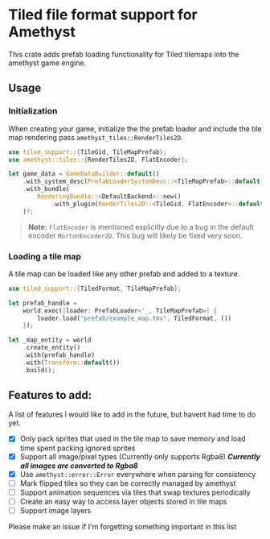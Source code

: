 # Tiled file format support for Amethyst
This crate adds prefab loading functionality for Tiled tilemaps into the amethyst game engine.

## Usage
### Initialization
When creating your game, initialize the the prefab loader and include the tile map rendering pass `amethyst_tiles::RenderTiles2D`.
```rust
use tiled_support::{TileGid, TileMapPrefab};
use amethyst::tiles::{RenderTiles2D, FlatEncoder};

let game_data = GameDataBuilder::default()
    .with_system_desc(PrefabLoaderSystemDesc::<TileMapPrefab>::default(), "", &[])
    .with_bundle(
        RenderingBundle::<DefaultBackend>::new()
            .with_plugin(RenderTiles2D::<TileGid, FlatEncoder>::default()),
    )?;
```

> **Note:** `FlatEncoder` is mentioned explicitly due to a bug in the default encoder `MortonEncoder2D`. This bug will likely be fixed very soon.

### Loading a tile map
A tile map can be loaded like any other prefab and added to a texture.
```rust
use tiled_support::{TiledFormat, TileMapPrefab};

let prefab_handle =
    world.exec(|loader: PrefabLoader<'_, TileMapPrefab>| {
        loader.load("prefab/example_map.tmx", TiledFormat, ())
    });

let _map_entity = world
    .create_entity()
    .with(prefab_handle)
    .with(Transform::default())
    .build();
```



## Features to add:
A list of features I would like to add in the future, but havent had time to do yet.
- [x] Only pack sprites that used in the tile map to save memory and load time spent packing ignored sprites
- [x] Support all image/pixel types (Currently only supports Rgba8) ***Currently all images are converted to Rgba8***
- [x] Use `amethyst::error::Error` everywhere when parsing for consistency
- [ ] Mark flipped tiles so they can be correctly managed by amethyst
- [ ] Support animation sequences via tiles that swap textures periodically
- [ ] Create an easy way to access layer objects stored in tile maps
- [ ] Support image layers

Please make an issue if I'm forgetting something important in this list
 
